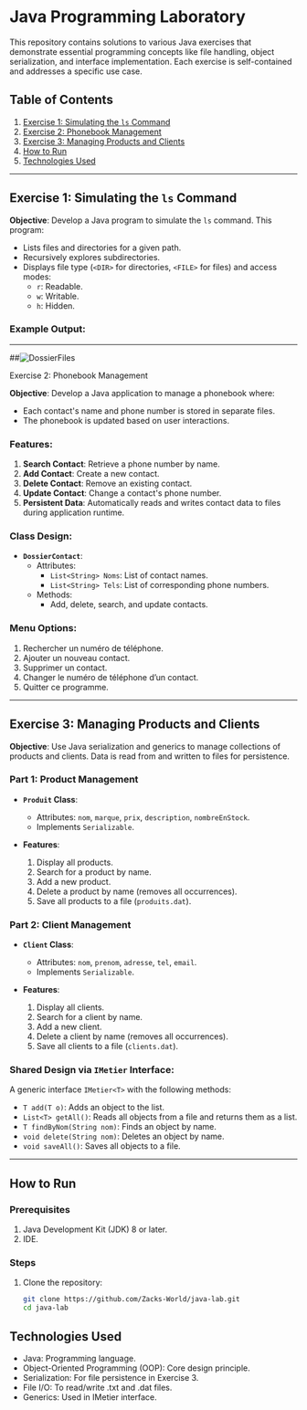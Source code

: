 # Java Programming Laboratory

This repository contains solutions to various Java exercises that demonstrate essential programming concepts like file handling, object serialization, and interface implementation. Each exercise is self-contained and addresses a specific use case.

## Table of Contents
1. [Exercise 1: Simulating the `ls` Command](#exercise-1-simulating-the-ls-command)
2. [Exercise 2: Phonebook Management](#exercise-2-phonebook-management)
3. [Exercise 3: Managing Products and Clients](#exercise-3-managing-products-and-clients)
4. [How to Run](#how-to-run)
5. [Technologies Used](#technologies-used)

---

## Exercise 1: Simulating the `ls` Command

**Objective**: Develop a Java program to simulate the `ls` command. This program:
- Lists files and directories for a given path.
- Recursively explores subdirectories.
- Displays file type (`<DIR>` for directories, `<FILE>` for files) and access modes:
  - `r`: Readable.
  - `w`: Writable.
  - `h`: Hidden.

### Example Output:

---
##![DossierFiles](https://github.com/user-attachments/assets/6621cdd0-22d5-4874-b217-2060ca447063)

 Exercise 2: Phonebook Management

**Objective**: Develop a Java application to manage a phonebook where:
- Each contact's name and phone number is stored in separate files.
- The phonebook is updated based on user interactions.

### Features:
1. **Search Contact**: Retrieve a phone number by name.
2. **Add Contact**: Create a new contact.
3. **Delete Contact**: Remove an existing contact.
4. **Update Contact**: Change a contact's phone number.
5. **Persistent Data**: Automatically reads and writes contact data to files during application runtime.

### Class Design:
- **`DossierContact`**:
  - Attributes:
    - `List<String> Noms`: List of contact names.
    - `List<String> Tels`: List of corresponding phone numbers.
  - Methods:
    - Add, delete, search, and update contacts.

### Menu Options:
1. Rechercher un numéro de téléphone.
2. Ajouter un nouveau contact.
3. Supprimer un contact.
4. Changer le numéro de téléphone d’un contact.
5. Quitter ce programme.


---

## Exercise 3: Managing Products and Clients

**Objective**: Use Java serialization and generics to manage collections of products and clients. Data is read from and written to files for persistence.

### **Part 1: Product Management**
- **`Produit` Class**:
  - Attributes: `nom`, `marque`, `prix`, `description`, `nombreEnStock`.
  - Implements `Serializable`.

- **Features**:
  1. Display all products.
  2. Search for a product by name.
  3. Add a new product.
  4. Delete a product by name (removes all occurrences).
  5. Save all products to a file (`produits.dat`).

### **Part 2: Client Management**
- **`Client` Class**:
  - Attributes: `nom`, `prenom`, `adresse`, `tel`, `email`.
  - Implements `Serializable`.

- **Features**:
  1. Display all clients.
  2. Search for a client by name.
  3. Add a new client.
  4. Delete a client by name (removes all occurrences).
  5. Save all clients to a file (`clients.dat`).

### **Shared Design via `IMetier` Interface**:
A generic interface `IMetier<T>` with the following methods:
- `T add(T o)`: Adds an object to the list.
- `List<T> getAll()`: Reads all objects from a file and returns them as a list.
- `T findByNom(String nom)`: Finds an object by name.
- `void delete(String nom)`: Deletes an object by name.
- `void saveAll()`: Saves all objects to a file.

---

## How to Run

### Prerequisites
1. Java Development Kit (JDK) 8 or later.
2. IDE.

### Steps
1. Clone the repository:
   ```bash
   git clone https://github.com/Zacks-World/java-lab.git
   cd java-lab
   
## Technologies Used
- Java: Programming language.
- Object-Oriented Programming (OOP): Core design principle.
- Serialization: For file persistence in Exercise 3.
- File I/O: To read/write .txt and .dat files.
- Generics: Used in IMetier interface.
